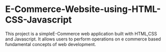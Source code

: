 <h1>E-Commerce-Website-using-HTML-CSS-Javascript </h1>
<p>This project is a simpleE-Commerce web application built with HTML,CSS and Javascript. 
  It allows users to perform operations on e commerce based fundamental
  concepts of web development.</p>
